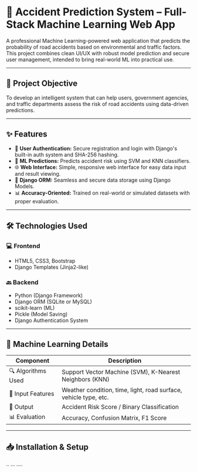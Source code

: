 # 🚗 Accident Prediction System – Full-Stack Machine Learning Web App

A professional Machine Learning-powered web application that predicts the probability of road accidents based on environmental and traffic factors. This project combines clean UI/UX with robust model prediction and secure user management, intended to bring real-world ML into practical use.

---

## 📌 Project Objective

To develop an intelligent system that can help users, government agencies, and traffic departments assess the risk of road accidents using data-driven predictions.

---

## ✨ Features

- 🔐 **User Authentication:** Secure registration and login with Django's built-in auth system and SHA-256 hashing.
- 🤖 **ML Predictions:** Predicts accident risk using SVM and KNN classifiers.
- 🌐 **Web Interface:** Simple, responsive web interface for easy data input and result viewing.
- 🧠 **Django ORM:** Seamless and secure data storage using Django Models.
- 📊 **Accuracy-Oriented:** Trained on real-world or simulated datasets with proper evaluation.

---

## 🛠️ Technologies Used

### 💻 **Frontend**
- HTML5, CSS3, Bootstrap
- Django Templates (Jinja2-like)

### 🔙 **Backend**
- Python (Django Framework)
- Django ORM (SQLite or MySQL)
- scikit-learn (ML)
- Pickle (Model Saving)
- Django Authentication System

---

## 🧠 Machine Learning Details

| Component       | Description |
|----------------|-------------|
| 🔍 Algorithms Used | Support Vector Machine (SVM), K-Nearest Neighbors (KNN) |
| 🧪 Input Features | Weather condition, time, light, road surface, vehicle type, etc. |
| 🎯 Output        | Accident Risk Score / Binary Classification |
| 📊 Evaluation    | Accuracy, Confusion Matrix, F1 Score |

---

## 📥 Installation & Setup
..
...
....
